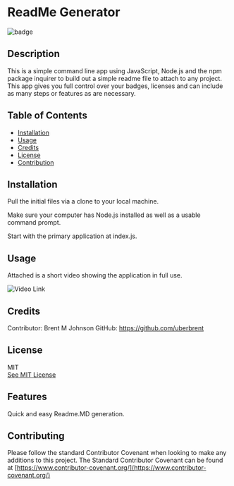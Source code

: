 
  # ReadMe Generator

  ![badge](https://img.shields.io/badge/JavaScript-100%25-blue)

  ## Description
  This is a simple command line app using JavaScript, Node.js and the npm package inquirer to build out a simple readme file to attach to any project. This app gives you full control over your badges, licenses and can include as many steps or features as are necessary. 

  ## Table of Contents

  * [Installation](#installation)
  * [Usage](#usage)
  * [Credits](#credits)
  * [License](#license)
  * [Contribution](#contributing)

  ## Installation
  
    
  Pull the initial files via a clone to your local machine.
           
  Make sure your computer has Node.js installed as well as a usable command prompt.
           
  Start with the primary application at index.js.
          
  

  ## Usage
  Attached is a short video showing the application in full use.
  
  ![Video Link](https://drive.google.com/file/d/18SNBcz_30mQF5T-9cu4vC_4dweCbwxMe/view)

  ## Credits
    
  Contributor: Brent M Johnson
  GitHub: https://github.com/uberbrent
      
  ## License
  MIT
  <br>
  [See MIT License](https://choosealicense.com/licenses/mit)

  ## Features
    
  Quick and easy Readme.MD generation.

  ## Contributing
  
  Please follow the standard Contributor Covenant when looking to make any additions to this project. The Standard Contributor Covenant can be found at [https://www.contributor-covenant.org/](https://www.contributor-covenant.org/)
    
  
